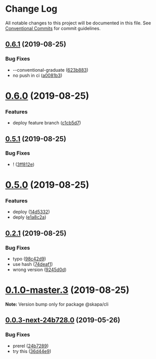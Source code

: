 # Change Log

All notable changes to this project will be documented in this file.
See [Conventional Commits](https://conventionalcommits.org) for commit guidelines.

## [0.6.1](https://github.com/christoferolaison/skapa/compare/@skapa/cli@0.6.0...@skapa/cli@0.6.1) (2019-08-25)

### Bug Fixes

- --conventional-graduate ([623b883](https://github.com/christoferolaison/skapa/commit/623b883))
- no push in ci ([a0081b3](https://github.com/christoferolaison/skapa/commit/a0081b3))

# [0.6.0](https://github.com/christoferolaison/skapa/compare/@skapa/cli@0.5.1...@skapa/cli@0.6.0) (2019-08-25)

### Features

- deploy feature branch ([c1cb5d7](https://github.com/christoferolaison/skapa/commit/c1cb5d7))

## [0.5.1](https://github.com/christoferolaison/skapa/compare/@skapa/cli@0.5.0...@skapa/cli@0.5.1) (2019-08-25)

### Bug Fixes

- ! ([3ff812e](https://github.com/christoferolaison/skapa/commit/3ff812e))

# [0.5.0](https://github.com/christoferolaison/skapa/compare/@skapa/cli@0.2.1...@skapa/cli@0.5.0) (2019-08-25)

### Features

- deploy ([14d5332](https://github.com/christoferolaison/skapa/commit/14d5332))
- deply ([e1a8c2a](https://github.com/christoferolaison/skapa/commit/e1a8c2a))

## [0.2.1](https://github.com/christoferolaison/skapa/compare/@skapa/cli@0.1.0-master.3...@skapa/cli@0.2.1) (2019-08-25)

### Bug Fixes

- typo ([98c42d9](https://github.com/christoferolaison/skapa/commit/98c42d9))
- use hash ([74deaf1](https://github.com/christoferolaison/skapa/commit/74deaf1))
- wrong version ([9245d0d](https://github.com/christoferolaison/skapa/commit/9245d0d))

# [0.1.0-master.3](https://github.com/christoferolaison/skapa/compare/@skapa/cli@0.1.0-master.2...@skapa/cli@0.1.0-master.3) (2019-08-25)

**Note:** Version bump only for package @skapa/cli

## [0.0.3-next-24b728.0](https://github.com/christoferolaison/skapa/compare/@skapa/cli@0.0.2...@skapa/cli@0.0.3-next-24b728.0) (2019-05-26)

### Bug Fixes

- prerel ([24b7289](https://github.com/christoferolaison/skapa/commit/24b7289))
- try this ([36d44e9](https://github.com/christoferolaison/skapa/commit/36d44e9))
